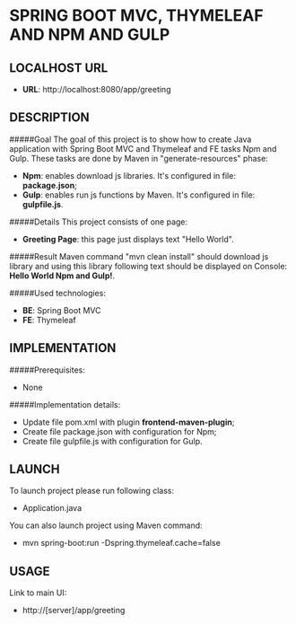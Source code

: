 SPRING BOOT MVC, THYMELEAF AND NPM AND GULP
===========================================


LOCALHOST URL
-------------

* **URL**: http://localhost:8080/app/greeting


DESCRIPTION
-----------

#####Goal
The goal of this project is to show how to create Java application with Spring Boot MVC and Thymeleaf 
and FE tasks Npm and Gulp. These tasks are done by Maven in "generate-resources" phase:
* **Npm**: enables download js libraries. It's configured in file: **package.json**;
* **Gulp**: enables run js functions by Maven. It's configured in file: **gulpfile.js**. 

#####Details
This project consists of one page:
* **Greeting Page**: this page just displays text "Hello World".

#####Result 
Maven command "mvn clean install" should download js library and using this library following text should be displayed on Console: **Hello World Npm and Gulp!**.

#####Used technologies:
* **BE**: Spring Boot MVC
* **FE**: Thymeleaf


IMPLEMENTATION
-----------

#####Prerequisites:
* None

#####Implementation details:
* Update file pom.xml with plugin **frontend-maven-plugin**;
* Create file package.json with configuration for Npm;
* Create file gulpfile.js with configuration for Gulp.
  

LAUNCH
------

To launch project please run following class: 
* Application.java

You can also launch project using Maven command:
* mvn spring-boot:run -Dspring.thymeleaf.cache=false


USAGE
-----

Link to main UI:
* http://[server]/app/greeting